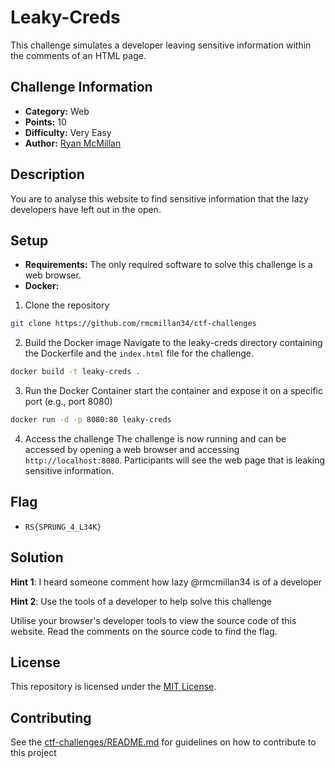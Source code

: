 # Leaky-Creds

This challenge simulates a developer leaving sensitive information within the comments of an HTML page.

## Challenge Information

- **Category:** Web
- **Points:** 10
- **Difficulty:** Very Easy
- **Author:** [Ryan McMillan](https://github.com/rmcmillan34/)

## Description

You are to analyse this website to find sensitive information that the lazy developers have left out in the open.

## Setup

- **Requirements:** The only required software to solve this challenge is a web browser.
- **Docker:** 
1. Clone the repository
```bash
git clone https://github.com/rmcmillan34/ctf-challenges
```

2. Build the Docker image
Navigate to the leaky-creds directory containing the Dockerfile and the `index.html` file for the challenge.

```bash
docker build -t leaky-creds .
```

3. Run the Docker Container
start the container and expose it on a specific port (e.g., port 8080)

```bash
docker run -d -p 8080:80 leaky-creds
```

4. Access the challenge
The challenge is now running and can be accessed by opening a web browser and accessing `http://localhost:8080`. Participants will see the web page that is leaking sensitive information.

## Flag

- `RS{SPRUNG_4_L34K}`

## Solution

**Hint 1**: I heard someone comment how lazy @rmcmillan34 is of a developer

**Hint 2**: Use the tools of a developer to help solve this challenge

Utilise your browser's developer tools to view the source code of this website. Read the comments on the source code to find the flag.

## License

This repository is licensed under the [MIT License](/LICENSE).

## Contributing

See the [ctf-challenges/README.md](/README.md) for guidelines on how to contribute to this project


